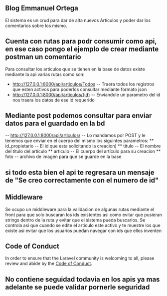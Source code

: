 
## Blog Emmanuel Ortega

El sistema es un crud para dar de alta nuevos Artículos y poder dar los comentarios sobre los mismo.

## Cuenta con rutas para podr consumir como api, en ese caso pongo el ejemplo de crear mediante postman un comentario

Para consultar los articulos que se tienen en la base de datos existe mediante la api varias rutas como son:
- http://127.0.0.1:8000/api/articulos/Todos -- Traera todos los registros que esten activos para poderlos consultar mediante formato json
- http://127.0.0.1:8000/api/articulos/{id} -- Enviandole un parametro del id nos traera los datos de ese id requerido

## Mediante post podemos consultar para enviar datos para el guardado en la bd 

-- http://127.0.0.1:8000/api/articulos/ -- Lo mandamos por POST y le tenemos que enviar en el cuerpo del mismo los siguintes parametros:
    ** id_propietario -- El id que esta solicitando la creacion)
    ** titulo -- El nombre del titulo del artículo
    ** articulo -- El cuerpo del artículo para su creacion
    ** foto -- archivo de imagen para que se guarde en la base
   ## si todo esta bien el api te regresara un  mensaje de "Se creo correctamente con el numero de id" 

## Middleware

Se ocupo un middleware para la validacion de algunas rutas mediante el front para que solo buscaran los ids existentes asi como evitar que pusieran
strings dentro de la ruta y evitar que el sistema pueda buscarlos.
Se controla asi que cuando se edite el articulo este activo y te muestre los que existe asi evitar que los usuarios puedan navegar con ids que ellos inventen


## Code of Conduct

In order to ensure that the Laravel community is welcoming to all, please review and abide by the [Code of Conduct](https://laravel.com/docs/contributions#code-of-conduct).

## No contiene seguidad todavia en los apis ya mas adelante se puede validar pornerle seguridad 



